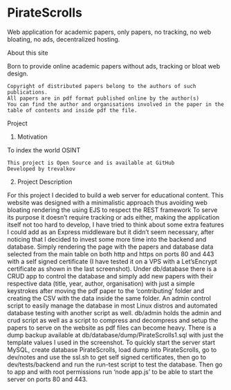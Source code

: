# PirateScrolls
Web application for academic papers, only papers, no tracking, no web bloating, no ads, decentralized hosting.

 About this site

Born to provide online academic papers without ads, tracking or bloat web design.

    Copyright of distributed papers belong to the authors of such publications.
    All papers are in pdf format published online by the author(s)
    You can find the author and organisations involved in the paper in the table of contents and inside pdf the file.


Project

1. Motivation

To index the world OSINT

    This project is Open Source and is available at GitHub
    Developed by trevalkov

2. Project Description

For this project I decided to build a web server for educational content. 
This website was designed with a minimalistic approach thus avoiding web
bloating rendering the using EJS to respect the REST framework To serve
its purpose it doesn’t require tracking or ads either, making the application 
itself not too hard to develop, I have tried to think about some extra features
I could add as an Express middleware but it didn’t seem necessary, after noticing
that I decided to invest some more time into the backend and database. Simply
rendering the page with the papers and database data selected from the main table
on both http and https on ports 80 and 443 with a self signed certificate 
(I have tested it on a VPS with a Let’sEncrypt certificate as shown in the last screenshot).
Under db/database there is a CRUD app to control the database and simply add new papers with
their respective data (title, year, author, organisation) with just a simple keystrokes after
moving the pdf paper to the ‘contributing’ folder and creating the CSV with the data inside 
the same folder. An admin control script to easily manage the database in most Linux distros
and automated database testing with another script as well. db/admin holds the admin and crud
script as well as a script to compress and decompress and setup the papers to serve on the 
website as pdf files can become heavy. There is a dump backup available at 
db/database/dump/PirateScrolls1.sql with just the template values I used in the screenshot.
To quickly start the server start MySQL, create database PirateScrolls, load dump into PirateScrolls,
go to dev/notes and use the ssl.sh to get self signed certificates, then go to dev/tests/backend and 
run the run-test script to test the database. Then go to app and with root permissions run
‘node app.js’ to be able to start the server on ports 80 and 443.
